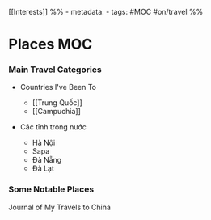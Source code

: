 [[Interests]]
%% - metadata:
	- tags: #MOC #on/travel %%
# Places MOC

### Main Travel Categories
- Countries I've Been To 
	- [[Trung Quốc]]
	- [[Campuchia]]

- Các tỉnh trong nước
	-  Hà Nội
	-  Sapa
	-  Đà Nẵng
	-  Đà Lạt

### Some Notable Places
Journal of My Travels to China